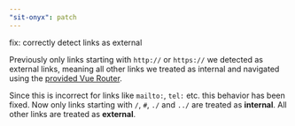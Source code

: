 ```yaml
---
"sit-onyx": patch
---
```


fix: correctly detect links as external

Previously only links starting with `http://` or `https://` we detected as external links, meaning all other links we treated as internal and navigated using the [provided Vue Router](https://onyx.schwarz/development/router.html).

Since this is incorrect for links like `mailto:`, `tel:` etc. this behavior has been fixed.
Now only links starting with `/`, `#`, `./` and `../` are treated as **internal**. All other links are treated as **external**.

